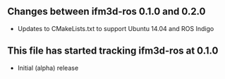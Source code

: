 ## Changes between ifm3d-ros 0.1.0 and 0.2.0

* Updates to CMakeLists.txt to support Ubuntu 14.04 and ROS Indigo

## This file has started tracking ifm3d-ros at 0.1.0

* Initial (alpha) release
